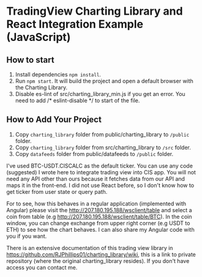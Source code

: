 # TradingView Charting Library and React Integration Example (JavaScript)

## How to start
1. Install dependencies `npm install`.
1. Run `npm start`. It will build the project and open a default browser with the Charting Library.
1. Disable es-lint of src/charting_library_min.js if you get an error. You need to add /* eslint-disable */ to start of the file.  

## How to Add Your Project
1. Copy `charting_library` folder from public/charting_library to `/public` folder. 
1. Copy `charting_library` folder from src/charting_library to `/src` folder. 
1. Copy `datafeeds` folder from public/datafeeds to `/public` folder.

I've used BTC-USDT.CISCALC as the default ticker. You can use any code (suggested) I wrote here to integrate trading view into CIS app. You will not need any API other than
ours because it fetches data from our API and maps it in the front-end. I did not use React before, so I don't know how to get ticker from user state or query path.
 
For to see, how this behaves in a regular application (implemented with Angular) please visit the http://207.180.195.188/wsclient/table 
and select a coin from table (e.g http://207.180.195.188/wsclient/table/BTC). In the coin window, you can change exchange from upper right corner (e.g USDT to ETH) to see
how the chart behaves. I can also share my Angular code with you if you want. 

There is an extensive documentation of this trading view library in https://github.com/RJPhillips01/charting_library/wiki, this is a link to 
private repository (where the original charting_library resides). If you don't have access you can contact me.

